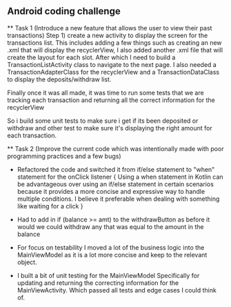 ## Android coding challenge

** Task 1 (Introduce a new feature that allows the user to view their past transactions)
Step 1) create a new activity to display the screen for the transactions list. This includes adding
a few things such as creating an new .xml that will display the recyclerView, I also added another 
.xml file that will create the layout for each slot. After which I need to build a 
TransactionListActivity class to navigate to the next page. I also needed a TransactionAdapterClass
for the recyclerView and a TransactionDataClass to display the deposits/withdraw list.

Finally once it was all made, it was time to run some tests that we are tracking each transaction 
and returning all the correct information for the recyclerView

So i build some unit tests to make sure i get if its been deposited or withdraw and other test to
make sure it's displaying the right amount for each transaction.


** Task 2 (Improve the current code which was intentionally made with poor programming practices and
a few bugs)
- Refactored the code and switched it from if/else statement to "when" statement for the onClick
  listener {
  Using a when statement in Kotlin can be advantageous over using an if/else statement in certain
  scenarios
  because it provides a more concise and expressive way to handle multiple conditions. I believe it
  preferable when dealing with something like waiting for a click
  }
- Had to add in if (balance >= amt) to the withdrawButton as before it would we could withdraw any
  that was equal to the amount in the balance

- For focus on testability I moved a lot of the business logic into the MainViewModel as it is a lot
  more concise and keep to the relevant object.

- I built a bit of unit testing for the MainViewModel Specifically for updating and returning the 
  correcting information for the MainViewActivity. Which passed all tests and edge cases I could 
  think of.
